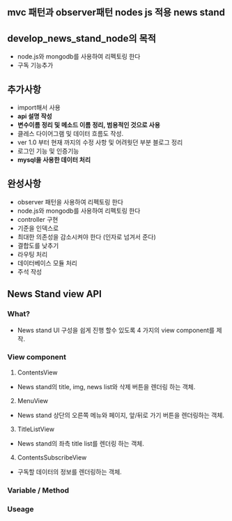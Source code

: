 ## mvc 패턴과 observer패턴 nodes js 적용 news stand

## develop_news_stand_node의 목적
- node.js와 mongodb를 사용하여 리펙토링 한다
- 구독 기능추가

## 추가사항

- import해서 사용
- **api 설명 작성**
- **변수이름 정리 및 메소드 이름 정리, 범용적인 것으로 사용**
- 클레스 다이어그램 및 데이터 흐름도 작성.
- ver 1.0 부터 현재 까지의 수정 사항 및 어려웟던 부분 블로그 정리
- 로그인 기능 및 인증기능
- **mysql을 사용한 데이터 처리**


## 완성사항

- observer 패턴을 사용하여 리펙토링 한다
- node.js와 mongodb를 사용하여 리펙토링 한다
- controller 구현
- 기준을 인덱스로
- 최대한 의존성을 감소시켜야 한다 (인자로 넘겨서 준다)
- 결합도를 낮추기
- 라우팅 처리
- 데이터베이스 모듈 처리
- 주석 작성


## News Stand view API

### What?
- News stand UI 구성을 쉽게 진행 할수 있도록 4 가지의 view component를 제작.

### View component
1. ContentsView
 - News stand의 title, img, news list와 삭제 버튼을 렌더링 하는 객체.
2. MenuView
 - News stand 상단의 오른쪽 메뉴와 페이지, 앞/뒤로 가기 버튼을 렌더링하는 객체.
3. TitleListView
 - News stand의 좌측 title list를 렌더링 하는 객체.
4. ContentsSubscribeView
 - 구독할 데이터의 정보를 렌더링하는 객체.


### Variable / Method

### Useage
